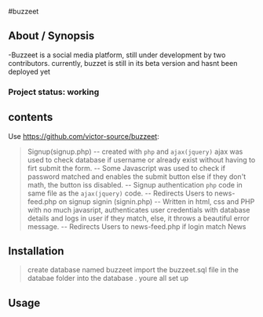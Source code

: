 #buzzeet

## About / Synopsis

-Buzzeet is a social media platform, still under development by two contributors. currently, buzzet is still in its beta version and hasnt been deployed yet
### Project status: working


## contents

Use  <https://github.com/victor-source/buzzeet>:
> Signup(signup.php)
   -- created with ``php`` and ``ajax(jquery)`` ajax was used to check database if username or already exist without having to firt submit the form.
   -- Some Javascript was used to check if password matched and enables the submit button else if they don't math, the button iss disabled.
   -- Signup authentication `php` code in same file as the ``ajax(jquery)`` code.
   -- Redirects Users to news-feed.php on signup
> signin (signin.php)
    -- Written in html, css and PHP with no much javasript, authenticates user credentials with database details and logs in user if they match, else, it throws a beautiful error message.
    -- Redirects Users to news-feed.php if login match
> News
## Installation
> create database named buzzeet
> import the buzzeet.sql file in the databae folder into the database . 
> youre all set up
## Usage
